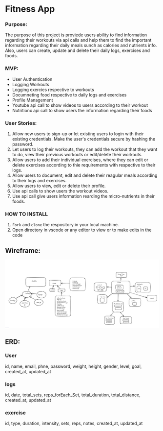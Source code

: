 # Fitness App

### Purpose: 
The purpose of this project is proviede users ability to find information regarding their workouts via api calls and help them to find the important information regarding their daily meals sunch as calories and nutrients info. Also, users can create, update and delete their daily logs, exercises and foods. 

### MVP:
- User Authentication    
- Logging Workouts
- Logging exercies respective to workouts
- Documneting food respective to daily logs and exercises
- Profile Management
- Youtube api call to show videos to users according to their workout
- Nutritionx api call to show users the information regarding their foods

### User Stories:
1. Allow new users to sign-up or let existing users to login with their existing credentials. Make the user's credentials secure by hashing the password.
2. Let users to log their workouts, they can add the workout that they want to do, view their previous workouts or edit/delete their workouts.
3. Allow users to add their individual exercises, where they can edit or delete exercises according to thie requirements with respective to their logs.
4. Allow users to document, edit and delete their reagular meals according to their logs and exercises.
5. Allow users to view, edit or delete their profile.
6. Use api calls to show users the workout videos.
7. Use api call give users information rearding the micro-nutrients in their foods.

### HOW TO INSTALL
1. ``Fork`` and ``clone`` the respository in your local machine.
2. Open directory in vscode or any editor to view or to make edits in the code

## Wireframe:

![intial wireframe](img.png)

## ERD:

### User
id, name, email, phne, password, weight, height, gender, level, goal, created_at, updated_at

### logs
id, date, total_sets, reps_forEach_Set, total_duration, total_distance, created_at, updated_at

### exercise
id, type, duration, intensity, sets, reps, notes, created_at, updated_at

